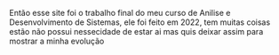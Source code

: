 Então esse site foi o trabalho final do meu curso de Anilise e Desenvolvimento de Sistemas, ele foi feito em 2022, tem muitas coisas estão não possui nessecidade de estar ai mas quis deixar assim para mostrar a minha evolução

